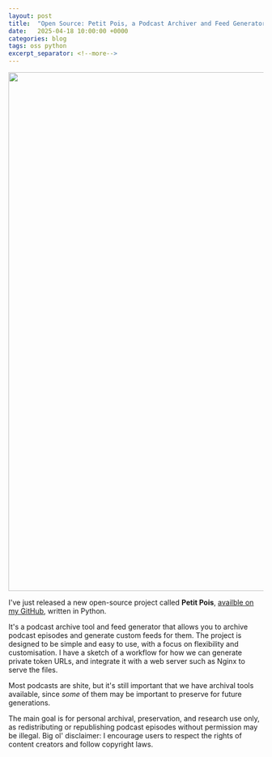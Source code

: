 ```yaml
---
layout: post
title:  "Open Source: Petit Pois, a Podcast Archiver and Feed Generator"
date:   2025-04-18 10:00:00 +0000
categories: blog
tags: oss python
excerpt_separator: <!--more-->
---
```


<img src="{{site.url}}/assets/headers/2025-04-petit-pois.png" width="1024">

I've just released a new open-source project called **Petit Pois**, [availble on my GitHub](https://github.com/Wheest/petit-pois), written in Python.

It's a podcast archive tool and feed generator that allows you to archive podcast episodes and generate custom feeds for them. The project is designed to be simple and easy to use, with a focus on flexibility and customisation.  I have a sketch of a workflow for how we can generate private token URLs, and integrate it with a web server such as Nginx to serve the files.

Most podcasts are shite, but it's still important that we have archival tools available, since _some_ of them may be important to preserve for future generations.

The main goal is for personal archival, preservation, and research use only, as redistributing or republishing podcast episodes without permission may be illegal.  Big ol' disclaimer: I encourage users to respect the rights of content creators and follow copyright laws.
